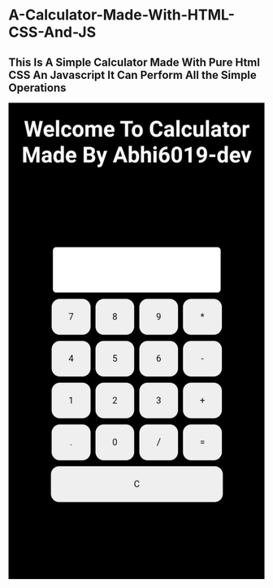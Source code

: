 # A-Calculator-Made-With-HTML-CSS-And-JS
## This Is A Simple Calculator Made With Pure Html CSS An Javascript It Can Perform  All the Simple Operations

![On Mobile](https://github.com/abhi6019-dev/A-Calculator-Made-With-HTML-CSS-And-JS/blob/master/Screenshot_On_Mobile.jpg)
